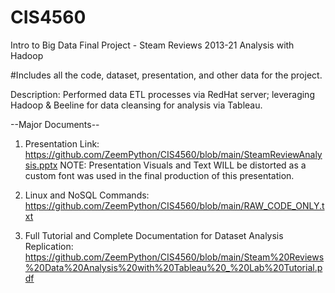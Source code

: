 # CIS4560
Intro to Big Data Final Project - Steam Reviews 2013-21 Analysis with Hadoop

#Includes all the code, dataset, presentation, and other data for the project.

Description:
Performed data ETL processes via RedHat server; leveraging Hadoop & Beeline for data cleansing for analysis via Tableau.

--Major Documents-- 
1. Presentation Link: https://github.com/ZeemPython/CIS4560/blob/main/SteamReviewAnalysis.pptx
NOTE: Presentation Visuals and Text WILL be distorted as a custom font was used in the final production of this presentation.

2. Linux and NoSQL Commands:
https://github.com/ZeemPython/CIS4560/blob/main/RAW_CODE_ONLY.txt

3. Full Tutorial and Complete Documentation for Dataset Analysis Replication:
https://github.com/ZeemPython/CIS4560/blob/main/Steam%20Reviews%20Data%20Analysis%20with%20Tableau%20_%20Lab%20Tutorial.pdf
